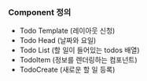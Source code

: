 ### Component 정의

- Todo Template (레이아웃 신청)
- Todo Head (날짜와 요일)
- Todo List (할 일이 들어있는 todos 배열)
- TodoItem (정보를 렌더링하는 컴포넌트)
- TodoCreate (새로운 할 일 등록)